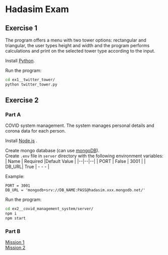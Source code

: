 # Hadasim Exam

## Exercise 1
The program offers a menu with two tower options: rectangular and triangular, the user types height and width and the program performs calculations and print on the selected tower type according to the input.

Install [Python](https://www.python.org/downloads/).

Run the program:
```bash
cd ex1__twitter_tower/
python twitter_tower.py
```

## Exercise 2
### Part A
COVID system management. The system manages personal details and corona data for each person.

Install [Node.js](https://nodejs.dev/en/download/) .

Create mongo database (can use [mongoDB](https://account.mongodb.com/account/login?n=/v2/5fcc1471817dde0f052fa9f7&nextHash=#clusters)).  
  Create `.env` file in `server` directory with the following environment variables:
| Name | Required |Default Value |
|--|--|--|
| PORT | False | 3001 |
| DB_URL| True | - - - |


Example:
```
PORT = 3001
DB_URL = 'mongodb+srv://DB_NAME:PASS@hadasim.xxx.mongodb.net/'
```
Run the program:
```bash
cd ex2__covid_management_system/server/
npm i
npm start
```

### Part B

[Mission 1](https://github.com/feigi434/hadasim/blob/main/ex2__covid_management_system/part%202_1.pdf)  
  [Mission 2](https://github.com/feigi434/hadasim/blob/main/ex2__covid_management_system/%E2%80%8F%E2%80%8Fpart%202_2.pdf)